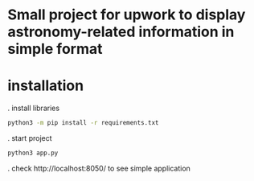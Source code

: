 # Small project for upwork to display astronomy-related information in simple format

# installation
. install libraries  

```bash
python3 -m pip install -r requirements.txt
```
. start project  
```bash
python3 app.py
```

. check http://localhost:8050/ to see simple application  

